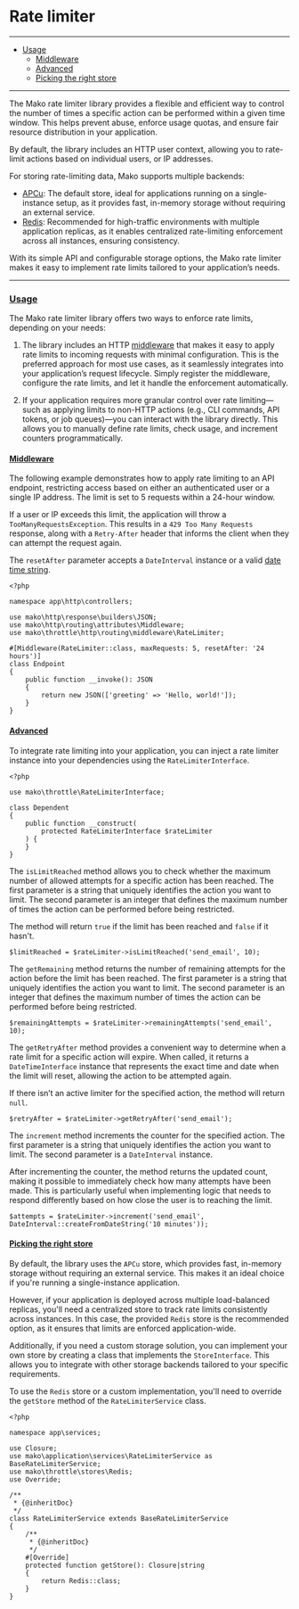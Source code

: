 # Rate limiter

--------------------------------------------------------

* [Usage](#usage)
    - [Middleware](#usage:middleware)
    - [Advanced](#usage:advanced)
    - [Picking the right store](#usage:picking-the-right-store)

--------------------------------------------------------

The Mako rate limiter library provides a flexible and efficient way to control the number of times a specific action can be performed within a given time window. This helps prevent abuse, enforce usage quotas, and ensure fair resource distribution in your application.

By default, the library includes an HTTP user context, allowing you to rate-limit actions based on individual users, or IP addresses.

For storing rate-limiting data, Mako supports multiple backends:

* [APCu](https://www.php.net/manual/en/book.apcu.php): The default store, ideal for applications running on a single-instance setup, as it provides fast, in-memory storage without requiring an external service.
* [Redis](https://redis.io): Recommended for high-traffic environments with multiple application replicas, as it enables centralized rate-limiting enforcement across all instances, ensuring consistency.

With its simple API and configurable storage options, the Mako rate limiter makes it easy to implement rate limits tailored to your application’s needs.

--------------------------------------------------------

### <a id="usage" href="#usage">Usage</a>

The Mako rate limiter library offers two ways to enforce rate limits, depending on your needs:

1) The library includes an HTTP [middleware](:base_url:/docs/:version:/routing-and-controllers:routing#route_middleware) that makes it easy to apply rate limits to incoming requests with minimal configuration. This is the preferred approach for most use cases, as it seamlessly integrates into your application’s request lifecycle. Simply register the middleware, configure the rate limits, and let it handle the enforcement automatically.

2) If your application requires more granular control over rate limiting—such as applying limits to non-HTTP actions (e.g., CLI commands, API tokens, or job queues)—you can interact with the library directly. This allows you to manually define rate limits, check usage, and increment counters programmatically.

#### <a id="usage:middleware" href="#usage:middleware">Middleware</a>

The following example demonstrates how to apply rate limiting to an API endpoint, restricting access based on either an authenticated user or a single IP address. The limit is set to 5 requests within a 24-hour window.

If a user or IP exceeds this limit, the application will throw a `TooManyRequestsException`. This results in a `429 Too Many Requests` response, along with a `Retry-After` header that informs the client when they can attempt the request again.

The `resetAfter` parameter accepts a `DateInterval` instance or a valid [date time string](https://www.php.net/manual/en/datetime.formats.php#datetime.formats.relative).

```
<?php

namespace app\http\controllers;

use mako\http\response\builders\JSON;
use mako\http\routing\attributes\Middleware;
use mako\throttle\http\routing\middleware\RateLimiter;

#[Middleware(RateLimiter::class, maxRequests: 5, resetAfter: '24 hours')]
class Endpoint
{
    public function __invoke(): JSON
    {
        return new JSON(['greeting' => 'Hello, world!']);
    }
}
```

#### <a id="usage:advanced" href="#usage:advanced">Advanced</a>

To integrate rate limiting into your application, you can inject a rate limiter instance into your dependencies using the `RateLimiterInterface`.

```
<?php

use mako\throttle\RateLimiterInterface;

class Dependent
{
    public function __construct(
        protected RateLimiterInterface $rateLimiter
    ) {
    }
}
```

The `isLimitReached` method allows you to check whether the maximum number of allowed attempts for a specific action has been reached. The first parameter is a string that uniquely identifies the action you want to limit. The second parameter is an integer that defines the maximum number of times the action can be performed before being restricted.

The method will return `true` if the limit has been reached and `false` if it hasn't.

```
$limitReached = $rateLimiter->isLimitReached('send_email', 10);
```

The `getRemaining` method returns the number of remaining attempts for the action before the limit has been reached. The first parameter is a string that uniquely identifies the action you want to limit. The second parameter is an integer that defines the maximum number of times the action can be performed before being restricted.

```
$remainingAttempts = $rateLimiter->remainingAttempts('send_email', 10);
```

The `getRetryAfter` method provides a convenient way to determine when a rate limit for a specific action will expire. When called, it returns a `DateTimeInterface` instance that represents the exact time and date when the limit will reset, allowing the action to be attempted again.

If there isn’t an active limiter for the specified action, the method will return `null`.

```
$retryAfter = $rateLimiter->getRetryAfter('send_email');
```

The `increment` method increments the counter for the specified action. The first parameter is a string that uniquely identifies the action you want to limit. The second parameter is a `DateInterval` instance.

After incrementing the counter, the method returns the updated count, making it possible to immediately check how many attempts have been made. This is particularly useful when implementing logic that needs to respond differently based on how close the user is to reaching the limit.

```
$attempts = $rateLimiter->increment('send_email', DateInterval::createFromDateString('10 minutes'));
```

#### <a id="usage:picking-the-right-store" href="#usage:middlpicking-the-right-storeeware">Picking the right store</a>

By default, the library uses the `APCu` store, which provides fast, in-memory storage without requiring an external service. This makes it an ideal choice if you're running a single-instance application.

However, if your application is deployed across multiple load-balanced replicas, you'll need a centralized store to track rate limits consistently across instances. In this case, the provided `Redis` store is the recommended option, as it ensures that limits are enforced application-wide.

Additionally, if you need a custom storage solution, you can implement your own store by creating a class that implements the `StoreInterface`. This allows you to integrate with other storage backends tailored to your specific requirements.

To use the `Redis` store or a custom implementation, you'll need to override the `getStore` method of the `RateLimiterService` class.

```
<?php

namespace app\services;

use Closure;
use mako\application\services\RateLimiterService as BaseRateLimiterService;
use mako\throttle\stores\Redis;
use Override;

/**
 * {@inheritDoc}
 */
class RateLimiterService extends BaseRateLimiterService
{
	/**
	 * {@inheritDoc}
	 */
    #[Override]
	protected function getStore(): Closure|string
	{
		return Redis::class;
	}
}
```
